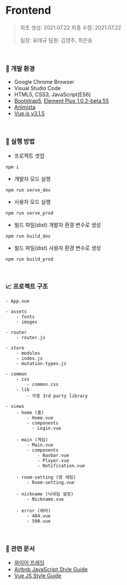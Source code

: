 # Frontend

> 최초 생성: 2021.07.22
> 최종 수정: 2021.07.22
>
> 팀장: 유태규
> 팀원: 김영주, 최은송

<br>

### 🔧 개발 환경

- Google Chrome Browser
- Visual Studio Code
- HTML5, CSS3, JavaScript(ES6)
- [Bootstrap5](https://getbootstrap.com/docs/5.0/getting-started/introduction/), [Element Plus 1.0.2-beta.55](https://element-plus.org/#/en-US)
- [Animista](https://animista.net/)
- [Vue.js v3.1.5](https://v3.ko.vuejs.org/)

<br>

### 🔑 실행 방법

- 프로젝트 셋업

```
npm i
```

- 개발자 모드 실행

```
npm run serve_dev
```

- 사용자 모드 실행

```
npm run serve_prod
```

- 빌드 파일(dist) 개발자 환경 변수로 생성

```
npm run build_dev
```

- 빌드 파일(dist) 사용자 환경 변수로 생성

```
npm run build_prod
```

<br>

### 📈 프로젝트 구조

```
- App.vue

- assets
	- fonts
	- images

- router
	- router.js

- store
	- modules
	- index.js
	- mutation-types.js

- common
	- css
		- common.css
	- lib
		- 각종 3rd party library

- views
	- home (홈)
		- Home.vue
		- components
		  - Login.vue
	
	- main (게임)
		- Main.vue
		- components
			- Navbar.vue
			- Player.vue
			- Notification.vue
	
	- room-setting (방 세팅)
		- Room-setting.vue
	
	- nickname (닉네임 설정)
		- Nickname.vue
	
	- error (에러)
		- 404.vue
		- 500.vue
```

<br>

### 📘 관련 문서

- [와이어 프레임](https://www.figma.com/file/D946y8Vykt2jgYXgHfmGDM/%EB%A7%88%ED%94%BC%EC%95%84%EA%B2%8C%EC%9E%84---%EC%99%80%EC%9D%B4%EC%96%B4-%ED%94%84%EB%A0%88%EC%9E%84?node-id=0%3A1)
- [Airbnb JavaScript Style Guide](https://github.com/airbnb/javascript)
- [Vue JS Style Guide](https://kr.vuejs.org/v2/style-guide/index.html)

